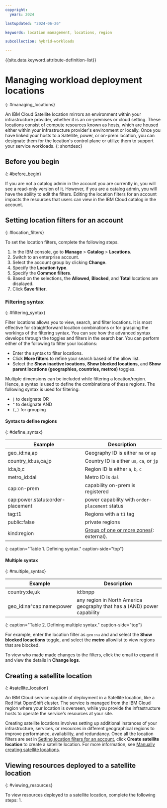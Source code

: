 ```yaml
---
copyright:
  years: 2024

lastupdated: "2024-06-26"

keywords: location management, locations, region

subcollection: hybrid-workloads

---
```


{{site.data.keyword.attribute-definition-list}}


# Managing workload deployment locations
{: #managing_locations}

An IBM Cloud Satellite location mirrors an environment within your infrastructure provider, whether it is an on-premises or cloud setting. These locations consist of compute resources known as hosts, which are housed either within your infrastructure provider's environment or locally. Once you have linked your hosts to a Satellite, power, or on-prem location, you can designate them for the location's control plane or utilize them to support your service workloads.
{: shortdesc}

## Before you begin
{: #before_begin}

If you are not a catalog admin in the account you are currently in, you will see a read-only version of it. However, if you are a catalog admin, you will have the ability to edit the filters. Editing the location filters for an account impacts the resources that users can view in the IBM Cloud catalog in the account. 

## Setting location filters for an account 
{: #location_filters}

To set the location filters, complete the following steps.
1. In the IBM console, go to **Manage** > **Catalog** > **Locations**.
1. Switch to an enterprise account. 
1. Select the account group by clicking **Change**. 
1. Specify the **Location type**. 
1. Specify the **Common filters**. 
1. Based on the selections, the **Allowed**, **Blocked**, and **Total** locations are displayed.  
1. Click **Save filter**.

### Filtering syntax
{: #filtering_syntax}

Filter locations allows you to view, search, and filter locations. It is most effective for straightforward location combinations or for grasping the workings of the filtering syntax. You can see how the advanced syntax develops through the toggles and filters in the search bar. You can perform either of the following to filter your locations: 
* Enter the syntax to filter locations. 
* Click **More filters** to refine your search based of the allow list. 
* Select the **Show inactive locations**, **Show blocked locations**, and **Show parent locations (geographies, countries, metros)** toggles. 

Multiple dimensions can be included while filtering a location/region. Hence, a syntax is used to define the combinations of these regions. The following syntax is used for filtering:
* `|` to designate OR 
* `^` to designate AND 
* `(,)` for grouping

#### Syntax to define regions
{: #define_syntax}

| Example | Description |
|---------------|-------------|
| geo_id:na,ap | Geography ID is either `na` or `ap` | 
| country_id:us,ca,jp | Country ID is either `us`, `ca`, or `jp` | 
| id:a,b,c | Region ID is either `a`, `b`, `c` |
| metro_id:dal | Metro ID is `dal` |
| cap:on-prem | capability on-prem is registered |
| cap:power.status:order-placement | power capability with `order-placement` status | 
| tag:t1 | Regions with a `t1` tag | 
| public:false | private regions |
| kind:region| [Group of one or more zones](https://github.ibm.com/ibmcloud/content-catalog/blob/master/design-docs/regions.md#filters){: external}.
{: caption="Table 1. Defining syntax." caption-side="top"}  

#### Multiple syntax 
{: #multiple_syntax}

| Example | Description |
|---------------|-------------|
| country:de,uk|id:bnpp | All regions in `de` or `uk` countries as well as (OR) region (id) `bnpp`| 
| geo_id:na^cap:name:power | any region in North America geography that has a (AND) power capability | 
{: caption="Table 2. Defining multiple syntax." caption-side="top"}  

For example, enter the location filter as `geo:na` and and select the **Show blocked locactions** toggle, and select the **metro** allowlist to view regions that are blocked. 

To view who made made changes to the filters, click the email to expand it and view the details in **Change logs**. 

## Creating a satellite location 
{: #satellite_location}

An IBM Cloud service capable of deployment in a Satellite location, like a Red Hat OpenShift cluster. The service is managed from the IBM Cloud region where your location is overseen, while you provide the infrastructure hosts to operate the service's resources at your site.

Creating satellite locations involves setting up additional instances of your infrastructure, services, or resources in different geographical regions to improve performance, availability, and redundancy. Once all the location filters are set in [Setting location filters for an account](/docs/hybrid-workloads?topic=hybrid-workloads-managing_locations), click **Create satellite location** to create a satellite location. For more information, see [Manually creating satellite locations](/docs/satellite?topic=satellite-loc-manual-create). 

## Viewing resources deployed to a satellite location 
{: #viewing_resources}

To view resources deployed to a satellite location, complete the following steps: 
1. 